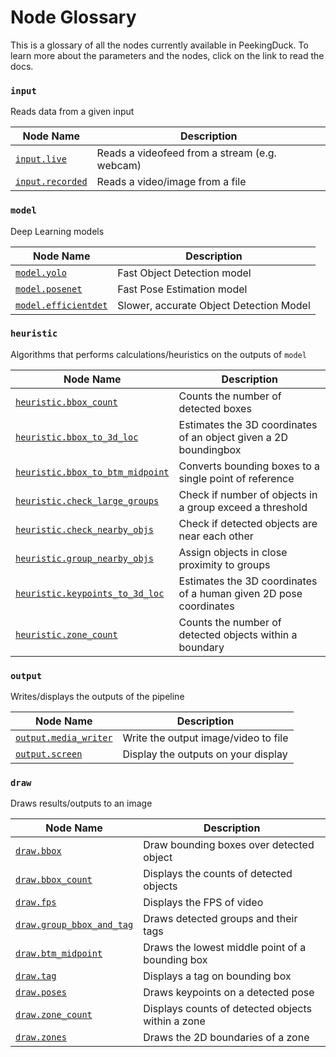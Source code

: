 # Node Glossary

This is a glossary of all the nodes currently available in PeekingDuck. To learn more about the parameters and the nodes, click on the link to read the docs.



### `input`
Reads data from a given input

| Node Name           | Description                                   |
| ------------------- | --------------------------------------------- |
| [`input.live`]()    | Reads a videofeed from a stream (e.g. webcam) |
| [`input.recorded`]()| Reads a video/image from a file               |


### `model`
Deep Learning models

| Node Name                              | Description                             |
| -------------------------------------- | --------------------------------------- |
| [`model.yolo`](./models/yolo.md)       | Fast Object Detection model             |
| [`model.posenet`](./models/posenet.md) | Fast Pose Estimation model              |
| [`model.efficientdet`]()               | Slower, accurate Object Detection Model |


### `heuristic`
Algorithms that performs calculations/heuristics on the outputs of `model`

| Node Name                            | Description                                                       |
| ------------------------------------ | ----------------------------------------------------------------- |
| [`heuristic.bbox_count`]()           | Counts the number of detected boxes                               |
| [`heuristic.bbox_to_3d_loc`]()       | Estimates the 3D coordinates of an object given a 2D boundingbox  |
| [`heuristic.bbox_to_btm_midpoint`]() | Converts bounding boxes to a single point of reference            |
| [`heuristic.check_large_groups`]()   | Check if number of objects in a group exceed a threshold          |
| [`heuristic.check_nearby_objs`]()    | Check if detected objects are near each other                     |
| [`heuristic.group_nearby_objs`]()    | Assign objects in close proximity to groups                       |
| [`heuristic.keypoints_to_3d_loc`]()  | Estimates the 3D coordinates of a human given 2D pose coordinates |
| [`heuristic.zone_count`]()           | Counts the number of detected objects within a boundary           |



### `output`
Writes/displays the outputs of the pipeline

| Node Name                 | Description                          |
| ------------------------- | ------------------------------------ |
| [`output.media_writer`]() | Write the output image/video to file |
| [`output.screen`]()       | Display the outputs on your display  |



### `draw`
Draws results/outputs to an image

| Node Name                     | Description                                       |
| ----------------------------- | ------------------------------------------------- |
| [`draw.bbox`]()               | Draw bounding boxes over detected object          |
| [`draw.bbox_count`]()         | Displays the counts of detected objects           |
| [`draw.fps`]()                | Displays the FPS of video                         |
| [`draw.group_bbox_and_tag`]() | Draws detected groups and their tags              |
| [`draw.btm_midpoint`]()       | Draws the lowest middle point of a bounding box   |
| [`draw.tag`]()                | Displays a tag on bounding box                    |
| [`draw.poses`]()              | Draws keypoints on a detected pose                |
| [`draw.zone_count`]()         | Displays counts of detected objects within a zone |
| [`draw.zones`]()              | Draws the 2D boundaries of a zone                 |
